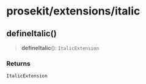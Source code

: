 # prosekit/extensions/italic

<a id="defineItalic" name="defineItalic"></a>

## defineItalic()

> **defineItalic**(): `ItalicExtension`

### Returns

`ItalicExtension`
